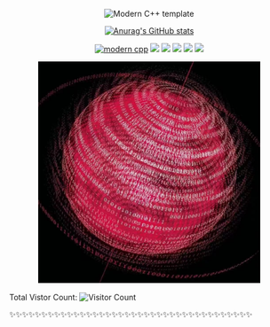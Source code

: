 <div id="title" align=center>


![Modern C++ template][github-sub-title:img]

[![Anurag's GitHub stats](https://github-readme-stats.vercel.app/api?username=QingyunQian&show_icons=true&theme=tokyonight)](https://b23.tv/iEJTnPp)

[![modern cpp](https://img.shields.io/badge/Code-Julia_Python-orange)](https://learn.microsoft.com/zh-cn/cpp/cpp/welcome-back-to-cpp-modern-cpp) 
![](https://img.shields.io/badge/研究方向-量子信息-red) 
![](https://img.shields.io/badge/科学计算-量子计算-yellow)
![](https://img.shields.io/badge/性格-开朗-brown) 
![](https://img.shields.io/badge/INTP人格-抗压Carry-blue) 
![](https://img.shields.io/badge/终将爱上Coding-兴趣是最好的老师-purple)


<img width="400" height="400" src="https://github.com/QingyunQian/QingyunQian/blob/main/Quantum.jpg"/>
</div>


Total Vistor Count:
![Visitor Count](https://profile-counter.glitch.me/QingyunQian/count.svg)

[github-sub-title:img]: https://readme-typing-svg.herokuapp.com?font=Segoe+Script&center=true&lines=Welcome!I'm_Qingyun_Qian
✨✨✨✨✨✨✨✨✨✨✨✨✨✨✨✨✨✨✨✨✨✨✨✨✨✨✨✨✨✨✨✨✨✨✨✨✨✨
<!--
**QingyunQian/QingyunQian** is a ✨ _special_ ✨ repository because its `README.md` (this file) appears on your GitHub profile.

Here are some ideas to get you started:

- 🔭 I’m currently working on ...
- 🌱 I’m currently learning ...
- 👯 I’m looking to collaborate on ...
- 🤔 I’m looking for help with ...
- 💬 Ask me about ...
- 📫 How to reach me: ...
- 😄 Pronouns: ...
- ⚡ Fun fact: ...
-->
